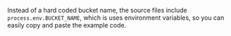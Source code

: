 Instead of a hard coded bucket name, the source files include `process.env.BUCKET_NAME`, which is uses environment variables, so you can easily copy and paste the example code.
